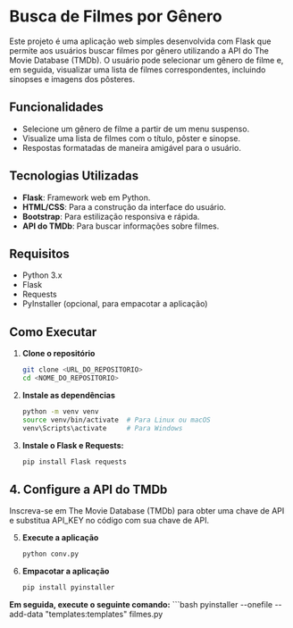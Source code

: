 # Busca de Filmes por Gênero

Este projeto é uma aplicação web simples desenvolvida com Flask que permite aos usuários buscar filmes por gênero utilizando a API do The Movie Database (TMDb). O usuário pode selecionar um gênero de filme e, em seguida, visualizar uma lista de filmes correspondentes, incluindo sinopses e imagens dos pôsteres.

## Funcionalidades

- Selecione um gênero de filme a partir de um menu suspenso.
- Visualize uma lista de filmes com o título, pôster e sinopse.
- Respostas formatadas de maneira amigável para o usuário.

## Tecnologias Utilizadas

- **Flask**: Framework web em Python.
- **HTML/CSS**: Para a construção da interface do usuário.
- **Bootstrap**: Para estilização responsiva e rápida.
- **API do TMDb**: Para buscar informações sobre filmes.

## Requisitos

- Python 3.x
- Flask
- Requests
- PyInstaller (opcional, para empacotar a aplicação)

## Como Executar

1. **Clone o repositório**
    ```bash
    git clone <URL_DO_REPOSITORIO>
    cd <NOME_DO_REPOSITORIO>


2. **Instale as dependências**
    ```bash
    python -m venv venv
    source venv/bin/activate  # Para Linux ou macOS
    venv\Scripts\activate     # Para Windows

3. **Instale o Flask e Requests:**
    ```bash
    pip install Flask requests

## 4. **Configure a API do TMDb**
Inscreva-se em The Movie Database (TMDb) para obter uma chave de API e substitua API_KEY no código com sua chave de API.

5. **Execute a aplicação**
    ```bash
    python conv.py

6. **Empacotar a aplicação**
    ```bash
    pip install pyinstaller

**Em seguida, execute o seguinte comando:**
    ```bash
    pyinstaller --onefile --add-data "templates:templates" filmes.py




